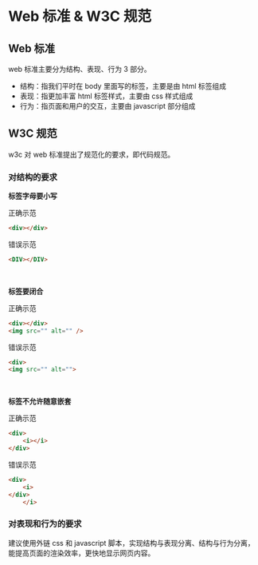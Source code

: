 <script setup>
import { loginRead } from '@/utils/login-read'
loginRead('h10004')
</script>

# <AppCode code="04" /> Web 标准 & W3C 规范

<ClientOnly><AppRead code="h10004" /></ClientOnly>

## Web 标准

web 标准主要分为结构、表现、行为 3 部分。

-   结构：指我们平时在 body 里面写的标签，主要是由 html 标签组成
-   表现：指更加丰富 html 标签样式，主要由 css 样式组成
-   行为：指页面和用户的交互，主要由 javascript 部分组成

## W3C 规范

w3c 对 web 标准提出了规范化的要求，即代码规范。

### 对结构的要求

**标签字母要小写**

正确示范

```html
<div></div>
```

错误示范

```markdown
<DIV></DIV>
```

<br />

**标签要闭合**

正确示范

```html
<div></div>
<img src="" alt="" />
```

错误示范

```markdown
<div>
<img src="" alt="">
```

<br />

**标签不允许随意嵌套**

正确示范

```html
<div>
    <i></i>
</div>
```

错误示范

```markdown
<div>
    <i>
</div>
    </i>
```

### 对表现和行为的要求

建议使用外链 css 和 javascript 脚本，实现结构与表现分离、结构与行为分离，能提高页面的渲染效率，更快地显示网页内容。

<AppComment />
